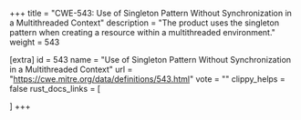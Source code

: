 +++
title = "CWE-543: Use of Singleton Pattern Without Synchronization in a Multithreaded Context"
description	= "The product uses the singleton pattern when creating a resource within a multithreaded environment."
weight = 543

[extra]
id = 543
name = "Use of Singleton Pattern Without Synchronization in a Multithreaded Context"
url = "https://cwe.mitre.org/data/definitions/543.html"
vote = ""
clippy_helps = false
rust_docs_links = [
	
]
+++

